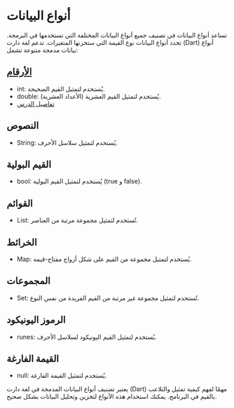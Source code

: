 # أنواع البيانات

تساعد أنواع البيانات في تصنيف جميع أنواع البيانات المختلفة التي تستخدمها في البرمجة. تحدد أنواع البيانات نوع القيمة التي ستخزنها المتغيرات. تدعم لغة دارت (Dart) أنواع بيانات مدمجة متنوعة تشمل:

## [الأرقام](numbers-in-dart.md)
- int: يُستخدم لتمثيل القيم الصحيحة.
- double: يُستخدم لتمثيل القيم العشرية (الأعداد العشرية).
- [تفاصيل الدرس](numbers-in-dart.md)

## النصوص
- String: يُستخدم لتمثيل سلاسل الأحرف.

## القيم البولية
- bool: يُستخدم لتمثيل القيم البولية (true و false).

## القوائم
- List: تُستخدم لتمثيل مجموعة مرتبة من العناصر.

## الخرائط
- Map: يُستخدم لتمثيل مجموعة من القيم على شكل أزواج مفتاح-قيمة.

## المجموعات
- Set: تُستخدم لتمثيل مجموعة غير مرتبة من القيم الفريدة من نفس النوع.

## الرموز اليونيكود
- runes: يُستخدم لتمثيل القيم اليونيكود لسلاسل الأحرف.

## القيمة الفارغة
- null: يُستخدم لتمثيل القيمة الفارغة.

يعتبر تصنيف أنواع البيانات المدمجة في لغة دارت (Dart) مهمًا لفهم كيفية تمثيل والتلاعب بالقيم في البرنامج. يمكنك استخدام هذه الأنواع لتخزين وتحليل البيانات بشكل صحيح.
